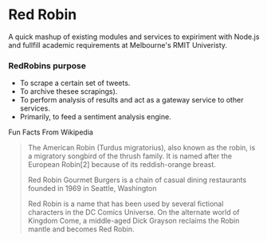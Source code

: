Red Robin
=========

A quick mashup of existing modules and services to expiriment with Node.js and fullfill academic requirements at Melbourne's RMIT Univeristy. 


### RedRobins purpose
+ To scrape a certain set of tweets.
+ To archive thesee scrapings).   
+ To perform analysis of results and act as a gateway service to other services. 
+ Primarily, to feed a sentiment analysis engine. 



Fun Facts From Wikipedia
>The American Robin (Turdus migratorius), also known as the robin, is a migratory songbird of the thrush family. 
>It is named after the European Robin[2] because of its reddish-orange breast.
>
>Red Robin Gourmet Burgers is a chain of casual dining restaurants founded in 1969 in Seattle, Washington
>
>Red Robin is a name that has been used by several fictional characters in the DC Comics Universe.
>On the alternate world of Kingdom Come, a middle-aged Dick Grayson reclaims the Robin mantle and becomes Red Robin.
